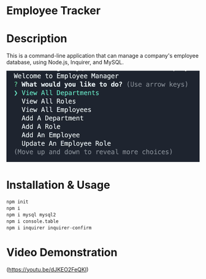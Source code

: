 # Employee Tracker

# Description

This is a command-line application that can manage a company's employee database, using Node.js, Inquirer, and MySQL.

![screenshot](assets/images/Screenshot%202023-03-16%20at%205.49.50%20PM.png)

# Installation & Usage

```python
npm init
npm i
npm i mysql mysql2
npm i console.table
npm i inquirer inquirer-confirm
```

# Video Demonstration
(https://youtu.be/dJKEO2FeQKI)


